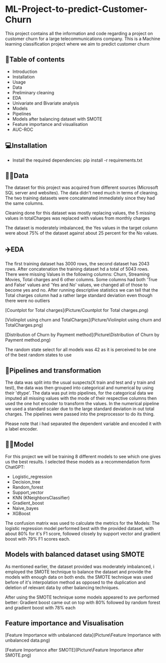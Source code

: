 # ML-Project-to-predict-Customer-Churn

This project contains all the information and code regarding a project on customer churn for a large telecommunications company. This is a Machine learning classification project where we aim to predict customer churn

## 📃Table of contents

- Introduction
- Installation
- Usage
- Data
- Preliminary cleaning
- EDA
- Univariate and Bivariate analysis
- Models
- Pipelines
- Models after balancing dataset with SMOTE
- Feature importance and visualisation
- AUC-ROC

## 💻Installation

- Install the required dependencies: pip install -r requirements.txt

## 👨‍💻Data

The dataset for this project was acquired from different sources (Microsoft SQL server and websites). The data didn't need much in terms of cleaning. The two training datasets were concatenated immediately since they had the same columns.

Cleaning done for this dataset was mostly replacing values, the 5 missing values in totalCharges was replaced with values from monthly charges

The dataset is moderately imbalanced, the Yes values in the target column were about 75% of the dataset against about 25 percent for the No values.

## ✈️EDA

The first training dataset has 3000 rows, the second dataset has 2043 rows. After concatenation the training dataset hd a total of 5043 rows. There were missing Values in the following columns: Churn, Streaming Movies, Total charges and 6 other columns. Some columns had both 'True and False' values and 'Yes and No' values, we changed all of those to become yes and no. After running descriptive statistics we can tell that the Total charges column had a rather large standard deviation even though there were no outliers

[Countplot for Total charges](Picture/Countplot for Total charges.png)

[Violinplot using churn and TotalCharges](Picture/Violinplot using churn and TotalCharges.png)

[Distribution of Churn by Payment method](Picture\Distribution of Churn by Payment method.png)

The random state select for all models was 42 as it is perceived to be one of the best random states to use

## 🧹Pipelines and transformation

The data was split into the usual suspects(X train and test and y train and test), the data was then grouped into categorical and numerical by using their 'dtype'.
The data was put into pipelines, for the categorical data we imputed all missing values with the mode of their respective columns then used the one hot encoder to transform the values. In the numerical pipeline we used a standard scaler due to the large standard deviation in out total charges. The pipelines were passed into the preprocessor to do its thing.

Please note that i had separated the dependent variable and encoded it with a label encoder.

## 👨‍💻Model

For this project we will be training 8 different models to see which one gives us the best results. I selected these models as a recommendation form ChatGPT:

- Logistic_regression
- Decision_tree
- Random_forest
- Support_vector
- KNN (KNeighborsClassifier)
- Gradient_boost
- Naive_bayes
- XGBoost

The confusion matrix was used to calculate the metrics for the Models:
The logistic regression model performed best with the provided dataset, with about 80% for it's F1 score, followed closely by support vector and gradient boost with 79% F1 scores each.

## Models with balanced dataset using SMOTE

As mentioned earlier, the dataset provided was moderately imbalanced, i employed the SMOTE technique to balance the dataset and provide the models with enough data on both ends. the SMOTE technique was used before of it's interpolation method as opposed to the duplication and deletion of relevant data by other balancing techniques.

After using the SMOTE technique some models appeared to ave performed better: Gradient boost came out on top with 80% followed by random forest and gradient boost with 78% each

## Feature importance and Visualisation

[Feature Importance with unbalanced data](Picture\Feature Importance with unbalanced data.png)

[Feature Importance after SMOTE](Picture\Feature Importance after SMOTE.png)
